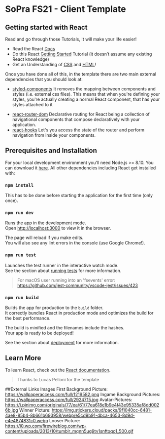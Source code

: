 # SoPra FS21 - Client Template

## Getting started with React

Read and go through those Tutorials, It will make your life easier!

- Read the React [Docs](https://reactjs.org/docs/getting-started.html)
- Do this React [Getting Started](https://reactjs.org/tutorial/tutorial.html) Tutorial (it doesn’t assume any existing React knowledge)
- Get an Understanding of [CSS](http://localhost:3000) and [HTML](https://www.w3schools.com/html/html_intro.asp)!

Once you have done all of this, in the template there are two main external dependencies that you should look at:

- [styled-components](https://www.styled-components.com/docs)
  It removes the mapping between components and styles (i.e. external css files). This means that when you're defining your styles, you're actually creating a normal React component, that has your styles attached to it
* [react-router-dom](https://reacttraining.com/react-router/web/guides/quick-start) Declarative routing for React being a collection of navigational components that compose declaratively with your application. 
* [react-hooks](https://reactrouter.com/web/api/Hooks) Let's you access the state of the router and perform navigation from inside your components.



## Prerequisites and Installation

For your local development environment you'll need Node.js >= 8.10. You can download it [here](https://nodejs.org). All other dependencies including React get installed with:

### `npm install`

This has to be done before starting the application for the first time (only once).

### `npm run dev`

Runs the app in the development mode.<br>
Open [http://localhost:3000](http://localhost:3000) to view it in the browser.

The page will reload if you make edits.<br>
You will also see any lint errors in the console (use Google Chrome!).

### `npm run test`

Launches the test runner in the interactive watch mode.<br>
See the section about [running tests](https://facebook.github.io/create-react-app/docs/running-tests) for more information.

> For macOS user running into an 'fsevents' error: https://github.com/jest-community/vscode-jest/issues/423

### `npm run build`

Builds the app for production to the `build` folder.<br>
It correctly bundles React in production mode and optimizes the build for the best performance.

The build is minified and the filenames include the hashes.<br>
Your app is ready to be deployed!

See the section about [deployment](https://facebook.github.io/create-react-app/docs/deployment) for more information.

## Learn More

To learn React, check out the [React documentation](https://reactjs.org/).


>Thanks to Lucas Pelloni for the template

##External Links Images
First Background Picture: https://wallpaperaccess.com/full/1219582.png
Ingame Background Pictures: https://wallpaperaccess.com/full/2924715.jpg
Avatar-Pictures: https://i.pinimg.com/originals/77/ea/61/77ea618e1b9e4f43e95335af8dd0026b.jpg
Winner Picture: https://img.stickers.cloud/packs/9f1040cc-6481-4ae8-85b4-8b661b693958/webp/e5cd9b91-dbca-4653-8d9d-e4e4874831c0.webp
Looser Picture: https://i0.wp.com/firewireblog.com/wp-content/uploads/2013/10/tumblr_mqnn5ug9tv1snftoqo1_500.gif